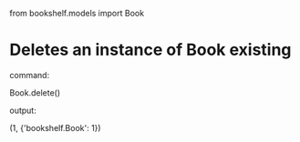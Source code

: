 from bookshelf.models import Book 
# Deletes an instance of Book existing
command:

Book.delete()

output:

(1, {'bookshelf.Book': 1})
